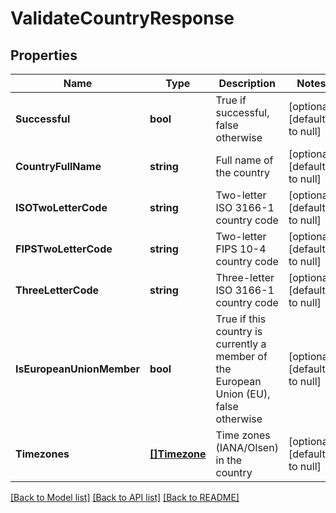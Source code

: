 # ValidateCountryResponse

## Properties
Name | Type | Description | Notes
------------ | ------------- | ------------- | -------------
**Successful** | **bool** | True if successful, false otherwise | [optional] [default to null]
**CountryFullName** | **string** | Full name of the country | [optional] [default to null]
**ISOTwoLetterCode** | **string** | Two-letter ISO 3166-1 country code | [optional] [default to null]
**FIPSTwoLetterCode** | **string** | Two-letter FIPS 10-4 country code | [optional] [default to null]
**ThreeLetterCode** | **string** | Three-letter ISO 3166-1 country code | [optional] [default to null]
**IsEuropeanUnionMember** | **bool** | True if this country is currently a member of the European Union (EU), false otherwise | [optional] [default to null]
**Timezones** | [**[]Timezone**](Timezone.md) | Time zones (IANA/Olsen) in the country | [optional] [default to null]

[[Back to Model list]](../README.md#documentation-for-models) [[Back to API list]](../README.md#documentation-for-api-endpoints) [[Back to README]](../README.md)


